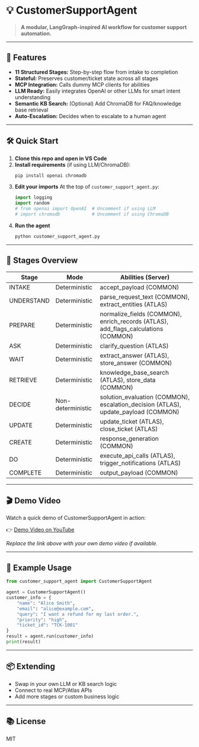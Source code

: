 
# 💡 CustomerSupportAgent

> **A modular, LangGraph-inspired AI workflow for customer support automation.**

---

## 🚀 Features
- **11 Structured Stages:** Step-by-step flow from intake to completion
- **Stateful:** Preserves customer/ticket state across all stages
- **MCP Integration:** Calls dummy MCP clients for abilities
- **LLM Ready:** Easily integrates OpenAI or other LLMs for smart intent understanding
- **Semantic KB Search:** (Optional) Add ChromaDB for FAQ/knowledge base retrieval
- **Auto-Escalation:** Decides when to escalate to a human agent

---

## 🛠️ Quick Start

1. **Clone this repo and open in VS Code**
2. **Install requirements** (if using LLM/ChromaDB):
   ```bash
   pip install openai chromadb
   ```
3. **Edit your imports**
   At the top of `customer_support_agent.py`:
   ```python
   import logging
   import random
   # from openai import OpenAI  # Uncomment if using LLM
   # import chromadb            # Uncomment if using ChromaDB
   ```
4. **Run the agent**
   ```bash
   python customer_support_agent.py
   ```

---

## 🧩 Stages Overview
| Stage        | Mode             | Abilities (Server)                                 |
|--------------|------------------|----------------------------------------------------|
| INTAKE       | Deterministic    | accept_payload (COMMON)                            |
| UNDERSTAND   | Deterministic    | parse_request_text (COMMON), extract_entities (ATLAS) |
| PREPARE      | Deterministic    | normalize_fields (COMMON), enrich_records (ATLAS), add_flags_calculations (COMMON) |
| ASK          | Deterministic    | clarify_question (ATLAS)                           |
| WAIT         | Deterministic    | extract_answer (ATLAS), store_answer (COMMON)      |
| RETRIEVE     | Deterministic    | knowledge_base_search (ATLAS), store_data (COMMON) |
| DECIDE       | Non-deterministic| solution_evaluation (COMMON), escalation_decision (ATLAS), update_payload (COMMON) |
| UPDATE       | Deterministic    | update_ticket (ATLAS), close_ticket (ATLAS)        |
| CREATE       | Deterministic    | response_generation (COMMON)                       |
| DO           | Deterministic    | execute_api_calls (ATLAS), trigger_notifications (ATLAS) |
| COMPLETE     | Deterministic    | output_payload (COMMON)                            |

---

## 🎬 Demo Video

Watch a quick demo of CustomerSupportAgent in action:

👉 [Demo Video on YouTube](C:\Users\DELL\CustomerSupportAgent\demo\agent.mp4)

*Replace the link above with your own demo video if available.*

---

## 📝 Example Usage
```python
from customer_support_agent import CustomerSupportAgent

agent = CustomerSupportAgent()
customer_info = {
    "name": "Alice Smith",
    "email": "alice@example.com",
    "query": "I want a refund for my last order.",
    "priority": "high",
    "ticket_id": "TCK-1001"
}
result = agent.run(customer_info)
print(result)
```

---

## 📦 Extending
- Swap in your own LLM or KB search logic
- Connect to real MCP/Atlas APIs
- Add more stages or custom business logic

---

## 📚 License
MIT
